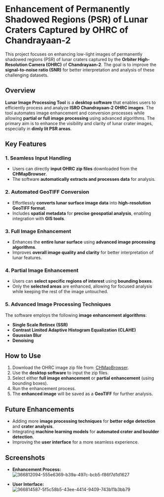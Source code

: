 # **Enhancement of Permanently Shadowed Regions (PSR) of Lunar Craters Captured by OHRC of Chandrayaan-2**  

This project focuses on enhancing low-light images of permanently shadowed regions (PSR) of lunar craters captured by the **Orbiter High-Resolution Camera (OHRC)** of **Chandrayaan-2**. The goal is to improve the **signal-to-noise ratio (SNR)** for better interpretation and analysis of these challenging datasets.  

## **Overview**  

**Lunar Image Processing Tool** is a **desktop software** that enables users to efficiently process and analyze **ISRO Chandrayaan-2 OHRC images**. The tool automates image enhancement and conversion processes while allowing **partial or full image processing** using advanced algorithms. The primary aim is to enhance the visibility and clarity of lunar crater images, especially in **dimly lit PSR areas**.  

## **Key Features**  

### 1. **Seamless Input Handling**  
- Users can directly **input OHRC zip files** downloaded from the **CHMapBrowser**.  
- The software **automatically extracts and processes data** for analysis.  

### 2. **Automated GeoTIFF Conversion**  
- Effortlessly **converts lunar surface image data** into **high-resolution GeoTIFF format**.
- Includes **spatial metadata** for **precise geospatial analysis**, enabling integration with **GIS tools**.  

### 3. **Full Image Enhancement**  
- Enhances the **entire lunar surface** using **advanced image processing algorithms**.  
- Improves **overall image quality and clarity** for better interpretation of lunar features.  

### 4. **Partial Image Enhancement**  
- Users can **select specific regions of interest** using **bounding boxes**.  
- Only the **selected areas** are enhanced, allowing for focused analysis while keeping the rest of the image untouched.  

### 5. **Advanced Image Processing Techniques**  
The software employs the following **image enhancement algorithms**:  
- **Single Scale Retinex (SSR)**  
- **Contrast Limited Adaptive Histogram Equalization (CLAHE)**  
- **Gaussian Blur**  
- **Denoising**  

## **How to Use**  

1. Download the OHRC image zip file from: [CHMapBrowser](https://chmapbrowse.issdc.gov.in/MapBrowse/).  
2. Use the **desktop software** to input the zip files.  
3. Select either **full image enhancement** or **partial enhancement** (using bounding boxes).  
4. Run the enhancement process.  
5. The **enhanced image** will be saved as a **GeoTIFF** for further analysis.  

## **Future Enhancements**  

- Adding more **image processing techniques** for **better edge detection** and **crater analysis**.  
- Integrating **machine learning models** for **automated crater and boulder detection**.  
- Improving the **user interface** for a more seamless experience.  

## **Screenshots**  

- **Enhancement Process:**
  ![366812094-555e6369-b39a-497c-bcb5-f86f7d1d1627](https://github.com/user-attachments/assets/2a1f73cf-3bfb-45a9-8173-30c9e4be3aba)

- **User Interface:**
 ![366814587-5f5c58b5-43ee-4414-9409-743b11b3bb79](https://github.com/user-attachments/assets/5d4170fe-3376-4635-ba86-27a0160db6c2)
